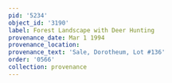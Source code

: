 ```yaml
---
pid: '5234'
object_id: '3190'
label: Forest Landscape with Deer Hunting
provenance_date: Mar 1 1994
provenance_location:
provenance_text: 'Sale, Dorotheum, Lot #136'
order: '0566'
collection: provenance
---
```

